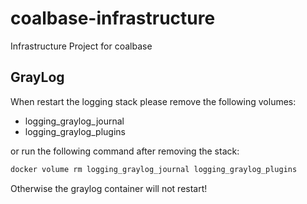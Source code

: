# coalbase-infrastructure
Infrastructure Project for coalbase


## GrayLog
When restart the logging stack please remove the following volumes: 
- logging_graylog_journal
- logging_graylog_plugins

or run the following command after removing the stack:
```bash
docker volume rm logging_graylog_journal logging_graylog_plugins
```

Otherwise the graylog container will not restart!
